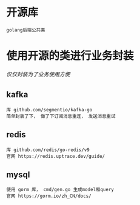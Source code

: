 # 开源库
    golang后端公共类

# 使用开源的类进行业务封装
###### 仅仅封装为了业务使用方便

## kafka
    库 github.com/segmentio/kafka-go
    简单封装了下， 做了下订阅消息重连， 发送消息重试

## redis
    库 github.com/redis/go-redis/v9
    官网 https://redis.uptrace.dev/guide/

## mysql
    使用 gorm 库， cmd/gen.go 生成model和query
    官网 https://gorm.io/zh_CN/docs/